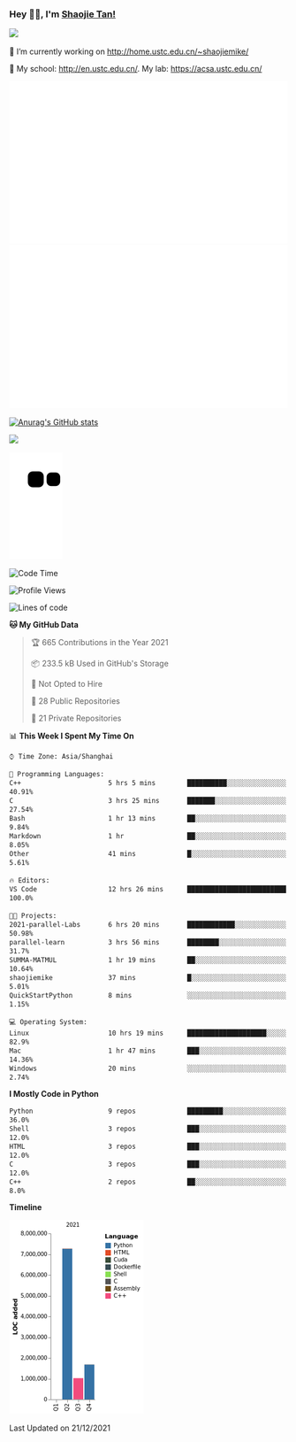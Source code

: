 

<!--
**Kirrito-k423/Kirrito-k423** is a ✨ _special_ ✨ repository because its `README.md` (this file) appears on your GitHub profile.

Here are some ideas to get you started:

- 🔭 I’m currently working on ...
- 🌱 I’m currently learning ...
- 👯 I’m looking to collaborate on ...
- 🤔 I’m looking for help with ...
- 💬 Ask me about ...
- 📫 How to reach me: ...
- 😄 Pronouns: ...
- ⚡ Fun fact: ...
-->
### Hey 👋🏽, I'm [Shaojie Tan!](http://home.ustc.edu.cn/~shaojiemike/about)

![](https://visitor-badge.glitch.me/badge?page_id=Kirrito-k423.Kirrito-k423)

🔭 I’m currently working on http://home.ustc.edu.cn/~shaojiemike/

👯 My school: http://en.ustc.edu.cn/. My lab: https://acsa.ustc.edu.cn/

![](https://github.com/Kirrito-k423/github-stats/blob/master/generated/overview.svg)
![](https://github.com/Kirrito-k423/github-stats/blob/master/generated/languages.svg)

[![Anurag's GitHub stats](https://github-readme-stats.vercel.app/api?username=Kirrito-k423&theme=flag-india&show_icons=true&hide=stars,prs,issues,contribs)](https://github.com/anuraghazra/github-readme-stats)

![](https://github-profile-summary-cards.vercel.app/api/cards/profile-details?username=Kirrito-k423&theme=vue)

![snake gif](https://github.com/Kirrito-k423/Kirrito-k423/blob/output/github-contribution-grid-snake.svg)

<!--START_SECTION:waka-->
![Code Time](http://img.shields.io/badge/Code%20Time-35%20hrs%2026%20mins-blue)

![Profile Views](http://img.shields.io/badge/Profile%20Views-15-blue)

![Lines of code](https://img.shields.io/badge/From%20Hello%20World%20I%27ve%20Written-10%20Million%20lines%20of%20code-blue)

**🐱 My GitHub Data** 

> 🏆 665 Contributions in the Year 2021
 > 
> 📦 233.5 kB Used in GitHub's Storage 
 > 
> 🚫 Not Opted to Hire
 > 
> 📜 28 Public Repositories 
 > 
> 🔑 21 Private Repositories  
 > 
📊 **This Week I Spent My Time On** 

```text
⌚︎ Time Zone: Asia/Shanghai

💬 Programming Languages: 
C++                      5 hrs 5 mins        ██████████░░░░░░░░░░░░░░░   40.91% 
C                        3 hrs 25 mins       ███████░░░░░░░░░░░░░░░░░░   27.54% 
Bash                     1 hr 13 mins        ██░░░░░░░░░░░░░░░░░░░░░░░   9.84% 
Markdown                 1 hr                ██░░░░░░░░░░░░░░░░░░░░░░░   8.05% 
Other                    41 mins             █░░░░░░░░░░░░░░░░░░░░░░░░   5.61%

🔥 Editors: 
VS Code                  12 hrs 26 mins      █████████████████████████   100.0%

🐱‍💻 Projects: 
2021-parallel-Labs       6 hrs 20 mins       ████████████░░░░░░░░░░░░░   50.98% 
parallel-learn           3 hrs 56 mins       ████████░░░░░░░░░░░░░░░░░   31.7% 
SUMMA-MATMUL             1 hr 19 mins        ██░░░░░░░░░░░░░░░░░░░░░░░   10.64% 
shaojiemike              37 mins             █░░░░░░░░░░░░░░░░░░░░░░░░   5.01% 
QuickStartPython         8 mins              ░░░░░░░░░░░░░░░░░░░░░░░░░   1.15%

💻 Operating System: 
Linux                    10 hrs 19 mins      ████████████████████░░░░░   82.9% 
Mac                      1 hr 47 mins        ███░░░░░░░░░░░░░░░░░░░░░░   14.36% 
Windows                  20 mins             ░░░░░░░░░░░░░░░░░░░░░░░░░   2.74%

```

**I Mostly Code in Python** 

```text
Python                   9 repos             █████████░░░░░░░░░░░░░░░░   36.0% 
Shell                    3 repos             ███░░░░░░░░░░░░░░░░░░░░░░   12.0% 
HTML                     3 repos             ███░░░░░░░░░░░░░░░░░░░░░░   12.0% 
C                        3 repos             ███░░░░░░░░░░░░░░░░░░░░░░   12.0% 
C++                      2 repos             ██░░░░░░░░░░░░░░░░░░░░░░░   8.0%

```


**Timeline**

![Chart not found](https://raw.githubusercontent.com/Kirrito-k423/Kirrito-k423/main/charts/bar_graph.png) 


 Last Updated on 21/12/2021
<!--END_SECTION:waka-->

